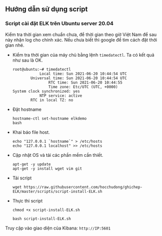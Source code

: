 ## Hướng dẫn sử dụng script

### Script cài đặt ELK trên Ubuntu server 20.04

Kiểm tra thời gian xem chuẩn chưa, để thời gian theo giờ Việt Nam để sau này nhận log cho chính xác. Nếu chưa biết thì google để tìm cách đặt thời gian nhé.

- Kiểm tra thời gian của máy chủ bằng lệnh `timedatectl`. Ta có kết quả như sau là OK.
    ```
    root@ubuntu:~# timedatectl
                Local time: Sun 2021-06-20 10:44:54 UTC
            Universal time: Sun 2021-06-20 10:44:54 UTC
                    RTC time: Sun 2021-06-20 10:44:55
                    Time zone: Etc/UTC (UTC, +0000)
    System clock synchronized: yes
                NTP service: active
            RTC in local TZ: no
    ```

- Đặt hostname
    ```
    hostname-ctl set-hostname elkdemo
    bash
    ```
- Khai báo file host.
    ```
    echo "127.0.0.1 `hostname`" > /etc/hosts
    echo "127.0.0.1 localhost" >> /etc/hosts
    ```



- Cập nhật OS và tải các phần mềm cần thiết. 
    ```
    apt-get -y update 
    apt-get -y install wget vim git
    ```

- Tải script 
    ```
    wget https://raw.githubusercontent.com/hocchudong/ghichep-ELK/master/scripts/script-install-ELK.sh
    ```

- Thực thi script
    ```
    chmod +x script-install-ELK.sh

    bash script-install-ELK.sh
    ```

Truy cập vào giao diện của Kibana: `http://IP:5601`
